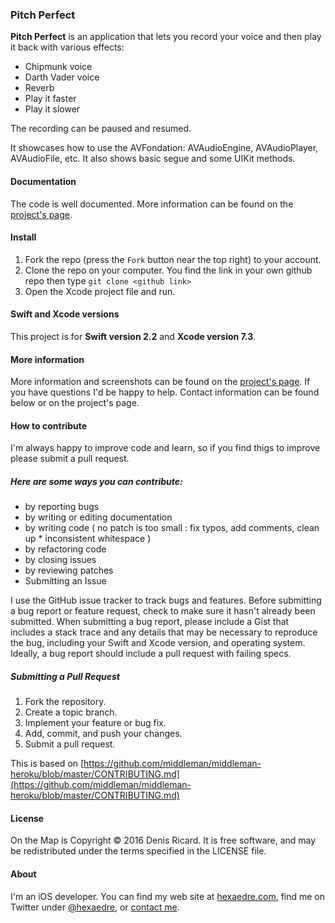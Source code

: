 ### Pitch Perfect

**Pitch Perfect** is an application that lets you record your voice and then play it back with various effects:

* Chipmunk voice
* Darth Vader voice
* Reverb
* Play it faster
* Play it slower

The recording can be paused and resumed.

It showcases how to use the AVFondation: AVAudioEngine, AVAudioPlayer, AVAudioFile, etc. It also shows basic segue and some UIKit methods.


#### Documentation

The code is well documented. More information can be found on the [project's page](http://hexaedre.com/apps/pitch-perfect/).

#### Install

1. Fork the repo (press the `Fork` button near the top right) to your account.
2. Clone the repo on your computer. You find the link in your own github repo then type `git clone <github link>`
3. Open the Xcode project file and run.

#### Swift and Xcode versions

This project is for **Swift version 2.2** and **Xcode version 7.3**.

#### More information

More information and screenshots can be found on the [project's page](http://hexaedre.com/apps/pitch-perfect/). If you have questions I'd be happy to help. Contact information can be found below or on the project's page.

#### How to contribute

I'm always happy to improve code and learn, so if you find thigs to improve please submit a pull request.

##### Here are some ways you can contribute:

* by reporting bugs
* by writing or editing documentation
* by writing code ( no patch is too small : fix typos, add comments, clean up * inconsistent whitespace )
* by refactoring code
* by closing issues
* by reviewing patches
* Submitting an Issue

I use the GitHub issue tracker to track bugs and features. Before submitting a bug report or feature request, check to make sure it hasn't already been submitted. When submitting a bug report, please include a Gist that includes a stack trace and any details that may be necessary to reproduce the bug, including your Swift and Xcode version, and operating system. Ideally, a bug report should include a pull request with failing specs.

##### Submitting a Pull Request

1. Fork the repository.
1. Create a topic branch.
1. Implement your feature or bug fix.
1. Add, commit, and push your changes.
1. Submit a pull request.

This is based on [https://github.com/middleman/middleman-heroku/blob/master/CONTRIBUTING.md](https://github.com/middleman/middleman-heroku/blob/master/CONTRIBUTING.md)

#### License

On the Map is Copyright © 2016 Denis Ricard. It is free software, and may be redistributed under the terms specified in the LICENSE file.

#### About

I'm an iOS developer. You can find my web site at [hexaedre.com](http://hexaedre.com), find me on Twitter under [@hexaedre](http://twitter.com/hexaedre), or [contact me](http://hexaedre.com/contact/).

